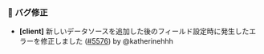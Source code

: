 ### 🐛 バグ修正

- **[client]** 新しいデータソースを追加した後のフィールド設定時に発生したエラーを修正しました ([#5576](https://github.com/nocobase/nocobase/pull/5576)) by @katherinehhh

